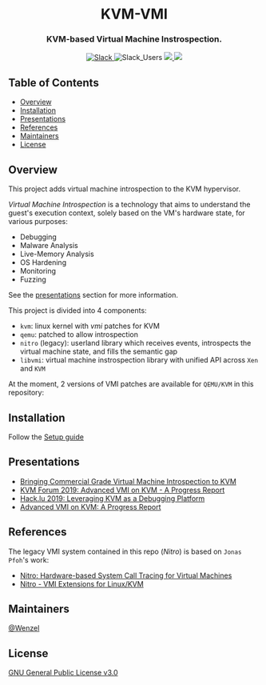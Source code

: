 <h1 align="center">
  <br>KVM-VMI</br>
</h1>

<h3 align="center">
KVM-based Virtual Machine Instrospection.
</h3>

<p align="center">
  <a href="https://kvm-vmi.slack.com">
    <img src="https://img.shields.io/badge/Slack-KVM--VMI-important" alt="Slack">
  </a>
  <img src="https://kvm-vmi.herokuapp.com/badge.svg" alt="Slack_Users">
  <a href="https://kvm-vmi.herokuapp.com">
    <img src="https://img.shields.io/badge/Slack-Join%20KVM--VMI-blue">
  <a>
  <a href="https://kvm-vmi.github.io/kvm-vmi/">
    <img src="https://img.shields.io/badge/-Documentation-green">
  <a>
</p> 

## Table of Contents

- [Overview](#overview)
- [Installation](#installation)
- [Presentations](#presentations)
- [References](#references)
- [Maintainers](#maintainers)
- [License](#license)

## Overview

This project adds virtual machine introspection to the KVM hypervisor.

_Virtual Machine Introspection_ is a technology that aims to understand the guest's execution context, solely based on the VM's hardware state, for various purposes:

- Debugging
- Malware Analysis
- Live-Memory Analysis
- OS Hardening
- Monitoring
- Fuzzing

See the [presentations](#presentations) section for more information.

This project is divided into 4 components:
- `kvm`: linux kernel with _vmi_ patches for KVM
- `qemu`: patched to allow introspection
- `nitro` (legacy): userland library which receives events, introspects the virtual
  machine state, and fills the semantic gap
- `libvmi`: virtual machine instrospection library with unified API
  across `Xen` and `KVM`

At the moment, 2 versions of VMI patches are available for `QEMU/KVM`
in this repository:

## Installation

Follow the [Setup guide](https://kvm-vmi.github.io/kvm-vmi/setup.html)

## Presentations

- [Bringing Commercial Grade Virtual Machine Introspection to KVM](https://www.linux-kvm.org/images/7/72/KVMForum2017_Introspection.pdf)
- [KVM Forum 2019: Advanced VMI on KVM - A Progress Report](https://static.sched.com/hosted_files/kvmforum2019/f6/Advanced%20VMI%20on%20KVM%3A%20A%20progress%20Report.pdf)
- [Hack.lu 2019: Leveraging KVM as a Debugging Platform](https://drive.google.com/file/d/1nFoCM62BWKSz2TKhNkrOjVwD8gP51VGK/view?usp=sharing)
- [Advanced VMI on KVM: A Progress Report](https://static.sched.com/hosted_files/kvmforum2019/f6/Advanced%20VMI%20on%20KVM%3A%20A%20progress%20Report.pdf)

## References

The legacy VMI system contained in this repo (_Nitro_) is based on `Jonas Pfoh`'s work:
- [Nitro: Hardware-based System Call Tracing for Virtual Machines](https://www.sec.in.tum.de/assets/staff/pfoh/PfohSchneider2011a.pdf)
- [Nitro - VMI Extensions for Linux/KVM](http://nitro.pfoh.net/)

## Maintainers

[@Wenzel](https://github.com/Wenzel)

## License

[GNU General Public License v3.0](https://github.com/KVM-VMI/kvm-vmi/blob/master/LICENSE)
